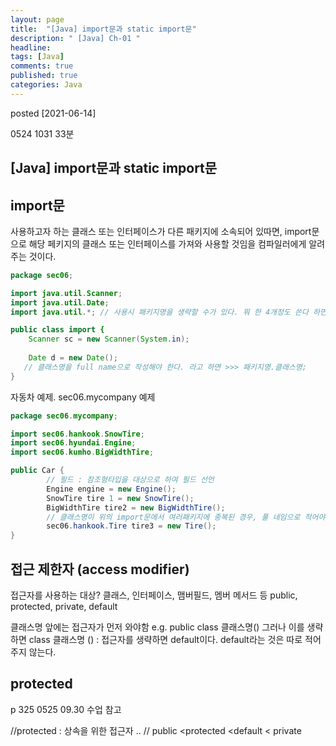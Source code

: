 ```yaml
---
layout: page
title:  "[Java] import문과 static import문"
description: " [Java] Ch-01 "
headline: 
tags: [Java]
comments: true
published: true
categories: Java
---
```

posted [2021-06-14] 

0524 1031 33분
## [Java] import문과 static import문

## import문
사용하고자 하는 클래스 또는 인터페이스가 다른 패키지에 소속되어 있따면, import문으로 해당 페키지의 클래스 또는 인터페이스를 가져와 사용할 것임을 컴파일러에게 알려주는 것이다. 



```Java
package sec06;

import java.util.Scanner;
import java.util.Date;
import java.util.*; // 사용시 패키지명을 생략할 수가 있다. 뭐 한 4개정도 쓴다 하면, java.util.안에 있는걸 다 쓰려면 별을 넣는 것. 

public class import {
    Scanner sc = new Scanner(System.in);
    
    Date d = new Date();
   // 클래스명을 full name으로 작성해야 한다. 라고 하면 >>> 패키지명.클래스명;     이렇게 작성을 햐여야 한다.  
}
```

   
자동차 예제. sec06.mycompany 예제

``` java
package sec06.mycompany;

import sec06.hankook.SnowTire;
import sec06.hyundai.Engine;
import sec06.kumho.BigWidthTire; 

public Car {
        // 필드 : 참조형타입을 대상으로 하여 필드 선언
        Engine engine = new Engine();
        SnowTire tire 1 = new SnowTire();
        BigWidthTire tire2 = new BigWidthTire(); 
        // 클래스명이 위의 import문에서 여러패키지에 중복된 경우, 풀 네임으로 적어야 한다. e.g. sec 05의 tire 인지 sec 06의 타이어 인지. 
        sec06.hankook.Tire tire3 = new Tire();
}
```


## 접근 제한자 (access modifier)

접근자를 사용하는 대상? 클래스, 인터페이스, 맴버필드, 멤버 메서드 등
public, protected, private, default

클래스명 앞에는 접근자가 먼저 와야함
e.g. public class 클래스명()
그러나 이를 생략하면
class 클래스명 () : 접근자를 생략하면 default이다.
default라는 것은 따로 적어주지 않는다. 

## protected
p 325
0525 09.30 수업 참고 

//protected : 상속을 위한 접근자 .. 
// public <protected <default < private
